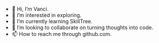 - 👋 Hi, I’m Vanci.
- 👀 I’m interested in exploring.
- 🌱 I’m currently learning SkillTree.
- 💞️ I’m looking to collaborate on turning thoughts into code.
- 📫 How to reach me through github.com.

<!---
Vanci is a ✨ special ✨ repository because its `README.md` (this file) appears on your GitHub profile.
You can click the Preview link to take a look at your changes.
--->
